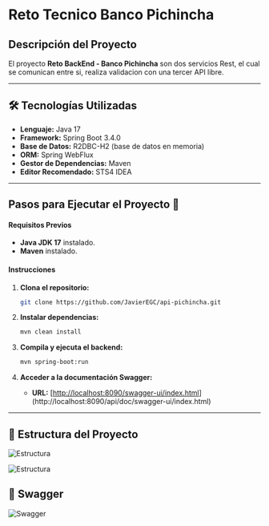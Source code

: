 # Reto Tecnico Banco Pichincha

## Descripción del Proyecto

El proyecto **Reto BackEnd - Banco Pichincha** son dos servicios Rest, el cual se comunican entre si, realiza validacion con una tercer API libre.

---

## 🛠️ Tecnologías Utilizadas

- **Lenguaje:** Java 17
- **Framework:** Spring Boot 3.4.0
- **Base de Datos:** R2DBC-H2 (base de datos en memoria)
- **ORM:** Spring WebFlux
- **Gestor de Dependencias:** Maven
- **Editor Recomendado:** STS4 IDEA

---

## Pasos para Ejecutar el Proyecto 🚀 

#### **Requisitos Previos**
- **Java JDK 17** instalado.
- **Maven** instalado.

#### **Instrucciones**

1. **Clona el repositorio:**
   ```bash
   git clone https://github.com/JavierEGC/api-pichincha.git

2. **Instalar dependencias:**

   ```bash
   mvn clean install

3. **Compila y ejecuta el backend:**

   ```bash
   mvn spring-boot:run

4. **Acceder a la documentación Swagger:**

   - **URL:** [[http://localhost:8090/swagger-ui/index.html](http://localhost:8090/swagger-ui/index.html)](http://localhost:8090/api/doc/swagger-ui/index.html)


---
## 📁 Estructura del Proyecto

![Estructura](src/main/resources/imagenes/estructura-api-experiencia.png)

![Estructura](src/main/resources/imagenes/estructura-api-soporte.png)

## 📸 Swagger

![Swagger](src/main/resources/imagenes/swagger.gif)
